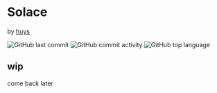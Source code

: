 # Solace

by [huys](https://www.youtube.com/@iaans)

![GitHub last commit](https://img.shields.io/github/last-commit/solaceclient/solace)
![GitHub commit activity](https://img.shields.io/github/commit-activity/t/solaceclient/Solace)
![GitHub top language](https://img.shields.io/github/languages/top/solaceclient/Solace)

## wip
come back later
